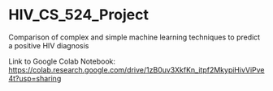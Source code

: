 # HIV_CS_524_Project
Comparison of complex and simple machine learning techniques to predict a positive HIV diagnosis

Link to Google Colab Notebook: https://colab.research.google.com/drive/1zB0uv3XkfKn_itpf2MkypiHivViPve4t?usp=sharing
